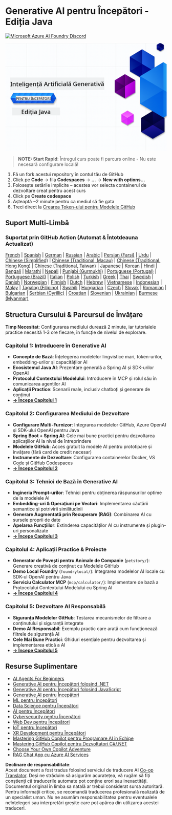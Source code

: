 <!--
CO_OP_TRANSLATOR_METADATA:
{
  "original_hash": "79df2d245c12d6b8ad57148fd049f106",
  "translation_date": "2025-07-23T12:36:08+00:00",
  "source_file": "README.md",
  "language_code": "ro"
}
-->
# Generative AI pentru Începători - Ediția Java
[![Microsoft Azure AI Foundry Discord](https://dcbadge.limes.pink/api/server/ByRwuEEgH4)](https://discord.com/invite/ByRwuEEgH4)

![Generative AI pentru Începători - Ediția Java](../../translated_images/beg-genai-series.61edc4a6b2cc54284fa2d70eda26dc0ca2669e26e49655b842ea799cd6e16d2a.ro.png)

> **NOTE: Start Rapid**: Întregul curs poate fi parcurs online - Nu este necesară configurare locală!
1. Fă un fork acestui repository în contul tău de GitHub
2. Click pe **Code** → fila **Codespaces** → **...** → **New with options...**
3. Folosește setările implicite – acestea vor selecta containerul de dezvoltare creat pentru acest curs
4. Click pe **Create codespace**
5. Așteaptă ~2 minute pentru ca mediul să fie gata
6. Treci direct la [Crearea Token-ului pentru Modelele GitHub](./02-SetupDevEnvironment/README.md#step-2-create-a-github-personal-access-token)

## Suport Multi-Limbă

### Suportat prin GitHub Action (Automat & Întotdeauna Actualizat)

[French](../fr/README.md) | [Spanish](../es/README.md) | [German](../de/README.md) | [Russian](../ru/README.md) | [Arabic](../ar/README.md) | [Persian (Farsi)](../fa/README.md) | [Urdu](../ur/README.md) | [Chinese (Simplified)](../zh/README.md) | [Chinese (Traditional, Macau)](../mo/README.md) | [Chinese (Traditional, Hong Kong)](../hk/README.md) | [Chinese (Traditional, Taiwan)](../tw/README.md) | [Japanese](../ja/README.md) | [Korean](../ko/README.md) | [Hindi](../hi/README.md) | [Bengali](../bn/README.md) | [Marathi](../mr/README.md) | [Nepali](../ne/README.md) | [Punjabi (Gurmukhi)](../pa/README.md) | [Portuguese (Portugal)](../pt/README.md) | [Portuguese (Brazil)](../br/README.md) | [Italian](../it/README.md) | [Polish](../pl/README.md) | [Turkish](../tr/README.md) | [Greek](../el/README.md) | [Thai](../th/README.md) | [Swedish](../sv/README.md) | [Danish](../da/README.md) | [Norwegian](../no/README.md) | [Finnish](../fi/README.md) | [Dutch](../nl/README.md) | [Hebrew](../he/README.md) | [Vietnamese](../vi/README.md) | [Indonesian](../id/README.md) | [Malay](../ms/README.md) | [Tagalog (Filipino)](../tl/README.md) | [Swahili](../sw/README.md) | [Hungarian](../hu/README.md) | [Czech](../cs/README.md) | [Slovak](../sk/README.md) | [Romanian](./README.md) | [Bulgarian](../bg/README.md) | [Serbian (Cyrillic)](../sr/README.md) | [Croatian](../hr/README.md) | [Slovenian](../sl/README.md) | [Ukrainian](../uk/README.md) | [Burmese (Myanmar)](../my/README.md)

## Structura Cursului & Parcursul de Învățare

**Timp Necesitat**: Configurarea mediului durează 2 minute, iar tutorialele practice necesită 1-3 ore fiecare, în funcție de nivelul de explorare.

### **Capitolul 1: Introducere în Generative AI**
- **Concepte de Bază**: Înțelegerea modelelor lingvistice mari, token-urilor, embedding-urilor și capacităților AI
- **Ecosistemul Java AI**: Prezentare generală a Spring AI și SDK-urilor OpenAI
- **Protocolul Contextului Modelului**: Introducere în MCP și rolul său în comunicarea agenților AI
- **Aplicații Practice**: Scenarii reale, inclusiv chatboți și generare de conținut
- **[→ Începe Capitolul 1](./01-IntroToGenAI/README.md)**

### **Capitolul 2: Configurarea Mediului de Dezvoltare**
- **Configurare Multi-Furnizor**: Integrarea modelelor GitHub, Azure OpenAI și SDK-ului OpenAI pentru Java
- **Spring Boot + Spring AI**: Cele mai bune practici pentru dezvoltarea aplicațiilor AI la nivel de întreprindere
- **Modelele GitHub**: Acces gratuit la modele AI pentru prototipare și învățare (fără card de credit necesar)
- **Instrumente de Dezvoltare**: Configurarea containerelor Docker, VS Code și GitHub Codespaces
- **[→ Începe Capitolul 2](./02-SetupDevEnvironment/README.md)**

### **Capitolul 3: Tehnici de Bază în Generative AI**
- **Ingineria Prompt-urilor**: Tehnici pentru obținerea răspunsurilor optime de la modelele AI
- **Embedding-uri & Operațiuni pe Vectori**: Implementarea căutării semantice și potrivirii similitudinii
- **Generare Augmentată prin Recuperare (RAG)**: Combinarea AI cu sursele proprii de date
- **Apelarea Funcțiilor**: Extinderea capacităților AI cu instrumente și plugin-uri personalizate
- **[→ Începe Capitolul 3](./03-CoreGenerativeAITechniques/README.md)**

### **Capitolul 4: Aplicații Practice & Proiecte**
- **Generator de Povești pentru Animale de Companie** (`petstory/`): Generare creativă de conținut cu Modelele GitHub
- **Demo Local Foundry** (`foundrylocal/`): Integrarea modelelor AI locale cu SDK-ul OpenAI pentru Java
- **Serviciu Calculator MCP** (`mcp/calculator/`): Implementare de bază a Protocolului Contextului Modelului cu Spring AI
- **[→ Începe Capitolul 4](./04-PracticalSamples/README.md)**

### **Capitolul 5: Dezvoltare AI Responsabilă**
- **Siguranța Modelelor GitHub**: Testarea mecanismelor de filtrare a conținutului și siguranță integrate
- **Demo AI Responsabil**: Exemplu practic care arată cum funcționează filtrele de siguranță AI
- **Cele Mai Bune Practici**: Ghiduri esențiale pentru dezvoltarea și implementarea etică a AI
- **[→ Începe Capitolul 5](./05-ResponsibleGenAI/README.md)**

## Resurse Suplimentare 

- [AI Agents For Beginners](https://github.com/microsoft/ai-agents-for-beginners)
- [Generative AI pentru Începători folosind .NET](https://github.com/microsoft/Generative-AI-for-beginners-dotnet)
- [Generative AI pentru Începători folosind JavaScript](https://github.com/microsoft/generative-ai-with-javascript)
- [Generative AI pentru Începători](https://github.com/microsoft/generative-ai-for-beginners)
- [ML pentru Începători](https://aka.ms/ml-beginners)
- [Data Science pentru Începători](https://aka.ms/datascience-beginners)
- [AI pentru Începători](https://aka.ms/ai-beginners)
- [Cybersecurity pentru Începători](https://github.com/microsoft/Security-101)
- [Web Dev pentru Începători](https://aka.ms/webdev-beginners)
- [IoT pentru Începători](https://aka.ms/iot-beginners)
- [XR Development pentru Începători](https://github.com/microsoft/xr-development-for-beginners)
- [Mastering GitHub Copilot pentru Programare AI în Echipe](https://aka.ms/GitHubCopilotAI)
- [Mastering GitHub Copilot pentru Dezvoltatori C#/.NET](https://github.com/microsoft/mastering-github-copilot-for-dotnet-csharp-developers)
- [Choose Your Own Copilot Adventure](https://github.com/microsoft/CopilotAdventures)
- [RAG Chat App cu Azure AI Services](https://github.com/Azure-Samples/azure-search-openai-demo-java)

**Declinare de responsabilitate**:  
Acest document a fost tradus folosind serviciul de traducere AI [Co-op Translator](https://github.com/Azure/co-op-translator). Deși ne străduim să asigurăm acuratețea, vă rugăm să fiți conștienți că traducerile automate pot conține erori sau inexactități. Documentul original în limba sa natală ar trebui considerat sursa autoritară. Pentru informații critice, se recomandă traducerea profesională realizată de un specialist uman. Nu ne asumăm responsabilitatea pentru eventualele neînțelegeri sau interpretări greșite care pot apărea din utilizarea acestei traduceri.